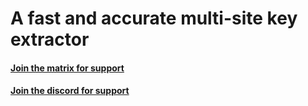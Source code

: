 # A fast and accurate multi-site key extractor
#### [Join the matrix for support](https://matrix.to/#/#movie-cat:matrix.org)
#### [Join the discord for support](https://discord.gg/z2r8e8neQ7)
